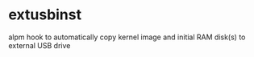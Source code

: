 # extusbinst
alpm hook to automatically copy kernel image and initial RAM disk(s) to external USB drive
